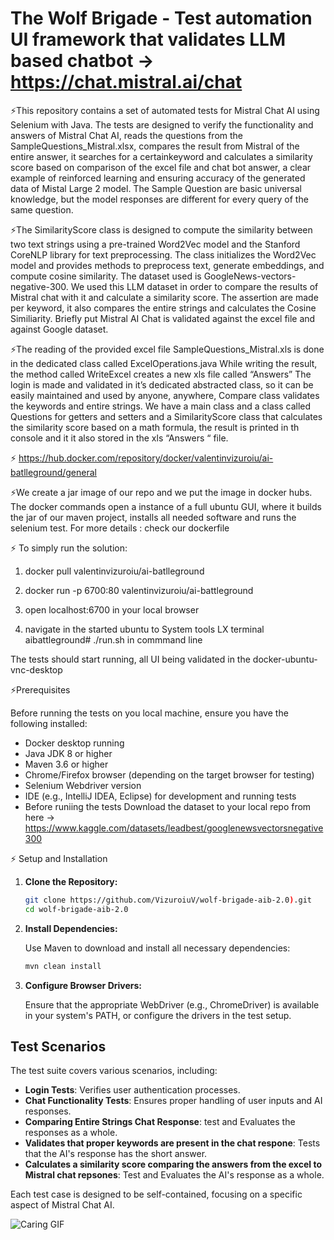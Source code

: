 # The Wolf Brigade - Test automation UI framework that validates LLM based chatbot -> https://chat.mistral.ai/chat 

⚡This repository contains a set of automated tests for Mistral Chat AI using Selenium with Java. 
The tests are designed to verify the functionality and answers of Mistral Chat AI, reads the questions from the SampleQuestions_Mistral.xlsx, compares the result from Mistral of the entire answer, it searches for a certainkeyword and  calculates a similarity score based on comparison of the excel file and chat bot answer, a clear example of reinforced learning  and ensuring accuracy of the generated data of Mistal Large 2 model.
The Sample Question are basic universal knowledge, but the model responses are different for every query of the same question.

⚡The SimilarityScore class is designed to compute the similarity between two text strings using a pre-trained Word2Vec model and the Stanford CoreNLP library for text preprocessing. The class initializes the Word2Vec model and provides methods to preprocess text, generate embeddings, and compute cosine similarity. The dataset used is GoogleNews-vectors-negative-300. We used this LLM dataset in order to compare the results of Mistral chat with it and calculate a similarity score. The assertion are made per keyword, it also compares the entire strings and calculates the Cosine Similiarity. Briefly put Mistral AI Chat is validated against the excel file and against Google dataset.


⚡The reading of the provided excel file SampleQuestions_Mistral.xls is done in the dedicated class called ExcelOperations.java While writing the result, the method called WriteExcel creates a new xls file called “Answers”  The login is  made and validated in it’s dedicated abstracted class, so it can be easily maintained  and used by anyone, anywhere, Compare class validates the keywords  and entire strings.
We have a main class and a class called Questions for getters and  setters and a SimilarityScore class that calculates the similarity score based on a math formula, the result is printed in th console and it it also stored in the xls “Answers “ file.

⚡ https://hub.docker.com/repository/docker/valentinvizuroiu/ai-batlleground/general

⚡We create a jar image of our repo and we put the image in docker hubs. The docker commands open a instance of a full ubuntu GUI, where it builds the jar of our maven project, installs all needed software and runs the selenium test. 
For more details : check our dockerfile

⚡ To simply run the solution:

1. docker pull valentinvizuroiu/ai-batlleground
2. docker run -p 6700:80 valentinvizuroiu/ai-battleground
 
3. open localhost:6700 in your local browser
 
3. navigate in the started ubuntu to  System tools LX terminal aibattleground# ./run.sh  in commmand line
 
The tests should start running, all UI being validated in the docker-ubuntu-vnc-desktop
 

⚡Prerequisites

Before running the tests on you local machine, ensure you have the following installed:
- Docker desktop running
- Java JDK 8 or higher
- Maven 3.6 or higher
- Chrome/Firefox browser (depending on the target browser for testing)
- Selenium Webdriver version
- IDE (e.g., IntelliJ IDEA, Eclipse) for development and running tests
- Before runiing the tests Download the dataset to your local repo from here -> https://www.kaggle.com/datasets/leadbest/googlenewsvectorsnegative300 


⚡ Setup and Installation

1. **Clone the Repository:**

   ```bash
   git clone https://github.com/VizuroiuV/wolf-brigade-aib-2.0).git
   cd wolf-brigade-aib-2.0
   ```

2. **Install Dependencies:**

   Use Maven to download and install all necessary dependencies:

   ```bash
   mvn clean install
   ```

3. **Configure Browser Drivers:**

   Ensure that the appropriate WebDriver (e.g., ChromeDriver) is available in your system's PATH, or configure the drivers in the test setup.

## Test Scenarios

The test suite covers various scenarios, including:

- **Login Tests**: Verifies user authentication processes.
- **Chat Functionality Tests**: Ensures proper handling of user inputs and AI responses.
- **Comparing Entire Strings Chat Response**: test and Evaluates the responses as a whole.
- **Validates that proper keywords are present in the chat respone**: Tests that the AI's response has the short answer.
- **Calculates a similarity score comparing the answers from the excel to Mistral chat repsones**: Test and Evaluates the AI's response as a whole.

Each test case is designed to be self-contained, focusing on a specific aspect of Mistral Chat AI.

![Caring GIF](https://media.giphy.com/media/H8AWIOvn0fj121MyxR/giphy.gif)






